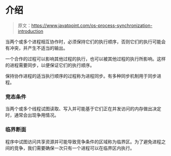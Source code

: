 # 介绍

> 原文：<https://www.javatpoint.com/os-process-synchronization-introduction>

当两个或多个进程相互协作时，必须保持它们的执行顺序，否则它们的执行可能会有冲突，并产生不适当的输出。

一个合作的过程可以影响其他过程的执行，也可以被其他过程的执行所影响。这样的进程需要同步，以便保证它们的执行顺序。

保持协作进程的适当执行顺序的过程称为进程同步。有多种同步机制用于同步进程。

### 竞态条件

当两个或多个线程试图读取、写入并可能基于它们正在并发访问的内存做出决定时，通常会出现争用情况。

### 临界断面

程序中试图访问共享资源并可能导致竞争条件的区域称为临界区。为了避免进程之间的竞争，我们需要确保一次只有一个进程可以在临界区内执行。